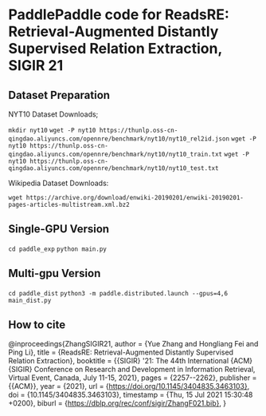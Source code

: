 # PaddlePaddle code for ReadsRE: Retrieval-Augmented Distantly Supervised Relation Extraction, SIGIR 21

## Dataset Preparation

NYT10 Dataset Downloads;

`mkdir nyt10`
`wget -P nyt10 https://thunlp.oss-cn-qingdao.aliyuncs.com/opennre/benchmark/nyt10/nyt10_rel2id.json`
`wget -P nyt10 https://thunlp.oss-cn-qingdao.aliyuncs.com/opennre/benchmark/nyt10/nyt10_train.txt`
`wget -P nyt10 https://thunlp.oss-cn-qingdao.aliyuncs.com/opennre/benchmark/nyt10/nyt10_test.txt`

Wikipedia Dataset Downloads:

`wget https://archive.org/download/enwiki-20190201/enwiki-20190201-pages-articles-multistream.xml.bz2`


## Single-GPU Version

`cd paddle_exp`
`python main.py`


## Multi-gpu Version

`cd paddle_dist`
`python3 -m paddle.distributed.launch --gpus=4,6 main_dist.py`



## How to cite

@inproceedings{ZhangSIGIR21,
  author    = {Yue Zhang and
               Hongliang Fei and
               Ping Li},
  title     = {ReadsRE: Retrieval-Augmented Distantly Supervised Relation Extraction},
  booktitle = {{SIGIR} '21: The 44th International {ACM} {SIGIR} Conference on Research
               and Development in Information Retrieval, Virtual Event, Canada, July
               11-15, 2021},
  pages     = {2257--2262},
  publisher = {{ACM}},
  year      = {2021},
  url       = {https://doi.org/10.1145/3404835.3463103},
  doi       = {10.1145/3404835.3463103},
  timestamp = {Thu, 15 Jul 2021 15:30:48 +0200},
  biburl    = {https://dblp.org/rec/conf/sigir/ZhangF021.bib},
}
